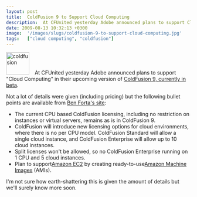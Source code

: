 ```yaml
---
layout: post
title:  ColdFusion 9 to Support Cloud Computing
description:  At CFUnited yesterday Adobe announced plans to support Cloud Computing in their upcoming version of ColdFusion 9, currently in beta . Not a lot of details were given (including pricing) but the following bullet points are available from Ben Fortas site - * The current CPU based ColdFusion licensing, including no restriction on  instances or virtual servers, remains as is in ColdFusion 9. * ColdFusion will introduce new licensing options for cloud environments, where  there is no per CPU model. 
date: 2009-08-13 10:32:13 +0300
image:  '/images/slugs/coldfusion-9-to-support-cloud-computing.jpg'
tags:   ["cloud computing", "coldfusion"]
---
```

<p><a href="http://res.cloudinary.com/blog-jeffdouglas-com/image/upload/v1400399512/logo-cf_sqmyzz.png"><img class="alignleft size-thumbnail wp-image-1108" style="padding-right:15px;" title="coldfusion" src="http://res.cloudinary.com/blog-jeffdouglas-com/image/upload/c_crop,h_234,w_234,x_3,y_0/h_150,w_150/v1400399512/logo-cf_sqmyzz.png" alt="coldfusion" width="63" height="61" /></a>At CFUnited yesterday Adobe announced plans to support "Cloud Computing" in their upcoming version of <a href="http://labs.adobe.com/technologies/coldfusion9/" target="_blank">ColdFusion 9, currently in beta</a>.</p>
<p>Not a lot of details were given (including pricing) but the following bullet points are available from <a href="http://forta.com/blog/index.cfm/2009/8/12/ColdFusion-9-And-Cloud-Computing" target="_blank">Ben Forta's site</a>:</p>
<ul>
 <li>The current CPU based ColdFusion licensing, including no restriction on instances or virtual servers, remains as is in ColdFusion 9.</li>
 <li>ColdFusion will introduce new licensing options for cloud environments, where there is no per CPU model. ColdFusion Standard will allow a single cloud instance, and ColdFusion Enterprise will allow up to 10 cloud instances.</li>
 <li>Split licenses won't be allowed, so no ColdFusion Enterprise running on 1 CPU and 5 cloud instances.</li>
 <li>Plan to support<a href="http://aws.amazon.com/ec2/">Amazon EC2</a> by creating ready-to-use<a href="http://aws.amazon.com/ec2/#functionality">Amazon Machine Images</a> (AMIs).</li>
</ul>
I'm not sure how earth-shattering this is given the amount of details but we'll surely know more soon.
